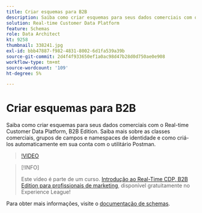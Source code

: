 ```yaml
---
title: Criar esquemas para B2B
description: Saiba como criar esquemas para seus dados comerciais com o Real-time Customer Data Platform, B2B Edition.
solution: Real-time Customer Data Platform
feature: Schemas
role: Data Architect
kt: 9258
thumbnail: 338241.jpg
exl-id: bbb47887-f982-4831-8002-6d1fa539a39b
source-git-commit: 2d4f4f933650ef1a0ac98d47b28d0d750ae0e908
workflow-type: tm+mt
source-wordcount: '109'
ht-degree: 5%

---
```


# Criar esquemas para B2B

Saiba como criar esquemas para seus dados comerciais com o Real-time Customer Data Platform, B2B Edition. Saiba mais sobre as classes comerciais, grupos de campos e namespaces de identidade e como criá-los automaticamente em sua conta com o utilitário Postman.

>[!VIDEO](https://video.tv.adobe.com/v/338241?quality=12&learn=on)

>[!INFO]
>
> Este vídeo é parte de um curso. [Introdução ao Real-Time CDP, B2B Edition para profissionais de marketing](https://experienceleague.adobe.com/?recommended=ExperiencePlatform-U-1-2021.rtcdp.b2b), disponível gratuitamente no Experience League!

Para obter mais informações, visite o [documentação de schemas](https://experienceleague.adobe.com/docs/experience-platform/xdm/home.html?lang=pt-BR).
